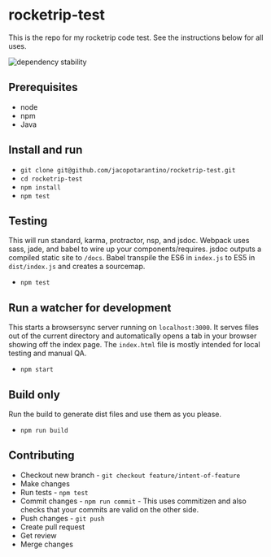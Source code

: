 # rocketrip-test

This is the repo for my rocketrip code test. See the instructions below for all uses.

![dependency stability](https://david-dm.org/Jack/rocketrip-test.svg)

## Prerequisites

* node
* npm
* Java

## Install and run

* `git clone git@github.com/jacopotarantino/rocketrip-test.git`
* `cd rocketrip-test`
* `npm install`
* `npm test`

## Testing

This will run standard, karma, protractor, nsp, and jsdoc. Webpack uses sass, jade, and babel to wire up your components/requires. jsdoc outputs a compiled static site to `/docs`. Babel transpile the ES6 in `index.js` to ES5 in `dist/index.js` and creates a sourcemap.

* `npm test`

## Run a watcher for development

This starts a browsersync server running on `localhost:3000`. It serves files out of the current directory and automatically opens a tab in your browser showing off the index page. The `index.html` file is mostly intended for local testing and manual QA.

* `npm start`

## Build only

Run the build to generate dist files and use them as you please.

* `npm run build`

## Contributing

* Checkout new branch - `git checkout feature/intent-of-feature`
* Make changes
* Run tests - `npm test`
* Commit changes - `npm run commit` - This uses commitizen and also checks that your commits are valid on the other side.
* Push changes - `git push`
* Create pull request
* Get review
* Merge changes
